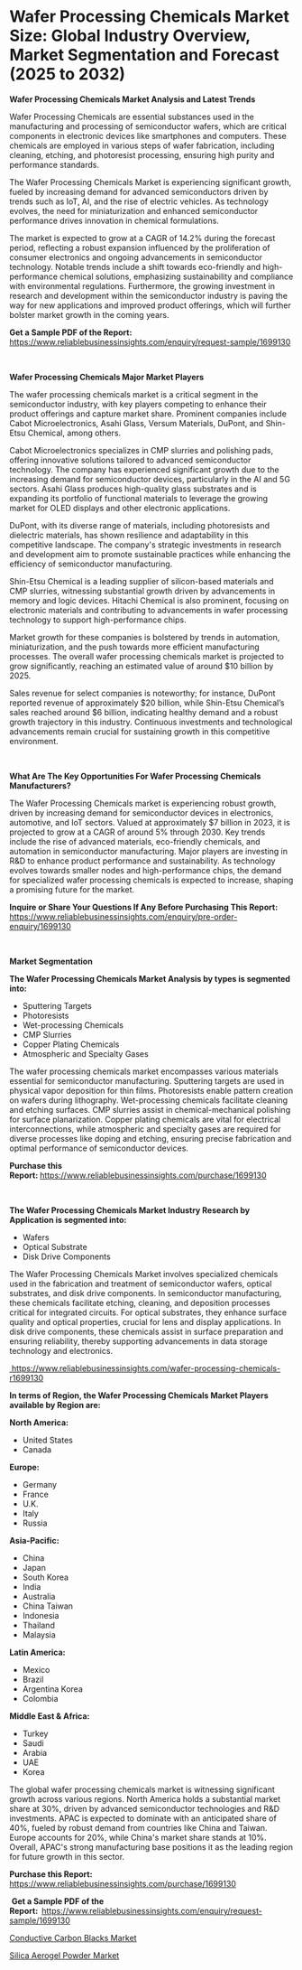 <p><h1>Wafer Processing Chemicals Market Size: Global Industry Overview, Market Segmentation and Forecast (2025 to 2032)</h1></p><p><strong>Wafer Processing Chemicals Market Analysis and Latest Trends</strong></p>
<p><p>Wafer Processing Chemicals are essential substances used in the manufacturing and processing of semiconductor wafers, which are critical components in electronic devices like smartphones and computers. These chemicals are employed in various steps of wafer fabrication, including cleaning, etching, and photoresist processing, ensuring high purity and performance standards.</p><p>The Wafer Processing Chemicals Market is experiencing significant growth, fueled by increasing demand for advanced semiconductors driven by trends such as IoT, AI, and the rise of electric vehicles. As technology evolves, the need for miniaturization and enhanced semiconductor performance drives innovation in chemical formulations. </p><p>The market is expected to grow at a CAGR of 14.2% during the forecast period, reflecting a robust expansion influenced by the proliferation of consumer electronics and ongoing advancements in semiconductor technology. Notable trends include a shift towards eco-friendly and high-performance chemical solutions, emphasizing sustainability and compliance with environmental regulations. Furthermore, the growing investment in research and development within the semiconductor industry is paving the way for new applications and improved product offerings, which will further bolster market growth in the coming years.</p></p>
<p><strong>Get a Sample PDF of the Report:&nbsp;</strong> <a href="https://www.reliablebusinessinsights.com/enquiry/request-sample/1699130?utm_campaign=57&utm_medium=2&utm_source=Github&utm_content=ia&utm_term=09012025&utm_id=wafer-processing-chemicals">https://www.reliablebusinessinsights.com/enquiry/request-sample/1699130</a></p>
<p>&nbsp;</p>
<p><strong>Wafer Processing Chemicals Major Market Players</strong></p>
<p><p>The wafer processing chemicals market is a critical segment in the semiconductor industry, with key players competing to enhance their product offerings and capture market share. Prominent companies include Cabot Microelectronics, Asahi Glass, Versum Materials, DuPont, and Shin-Etsu Chemical, among others.</p><p>Cabot Microelectronics specializes in CMP slurries and polishing pads, offering innovative solutions tailored to advanced semiconductor technology. The company has experienced significant growth due to the increasing demand for semiconductor devices, particularly in the AI and 5G sectors. Asahi Glass produces high-quality glass substrates and is expanding its portfolio of functional materials to leverage the growing market for OLED displays and other electronic applications.</p><p>DuPont, with its diverse range of materials, including photoresists and dielectric materials, has shown resilience and adaptability in this competitive landscape. The company's strategic investments in research and development aim to promote sustainable practices while enhancing the efficiency of semiconductor manufacturing.</p><p>Shin-Etsu Chemical is a leading supplier of silicon-based materials and CMP slurries, witnessing substantial growth driven by advancements in memory and logic devices. Hitachi Chemical is also prominent, focusing on electronic materials and contributing to advancements in wafer processing technology to support high-performance chips.</p><p>Market growth for these companies is bolstered by trends in automation, miniaturization, and the push towards more efficient manufacturing processes. The overall wafer processing chemicals market is projected to grow significantly, reaching an estimated value of around $10 billion by 2025.</p><p>Sales revenue for select companies is noteworthy; for instance, DuPont reported revenue of approximately $20 billion, while Shin-Etsu Chemical’s sales reached around $6 billion, indicating healthy demand and a robust growth trajectory in this industry. Continuous investments and technological advancements remain crucial for sustaining growth in this competitive environment.</p></p>
<p>&nbsp;</p>
<p><strong>What Are The Key Opportunities For Wafer Processing Chemicals Manufacturers?</strong></p>
<p><p>The Wafer Processing Chemicals market is experiencing robust growth, driven by increasing demand for semiconductor devices in electronics, automotive, and IoT sectors. Valued at approximately $7 billion in 2023, it is projected to grow at a CAGR of around 5% through 2030. Key trends include the rise of advanced materials, eco-friendly chemicals, and automation in semiconductor manufacturing. Major players are investing in R&D to enhance product performance and sustainability. As technology evolves towards smaller nodes and high-performance chips, the demand for specialized wafer processing chemicals is expected to increase, shaping a promising future for the market.</p></p>
<p><strong>Inquire or Share Your Questions If Any Before Purchasing This Report:</strong> <a href="https://www.reliablebusinessinsights.com/enquiry/pre-order-enquiry/1699130?utm_campaign=57&utm_medium=2&utm_source=Github&utm_content=ia&utm_term=09012025&utm_id=wafer-processing-chemicals">https://www.reliablebusinessinsights.com/enquiry/pre-order-enquiry/1699130</a></p>
<p>&nbsp;</p>
<p><strong>Market Segmentation</strong></p>
<p><strong>The Wafer Processing Chemicals Market Analysis by types is segmented into:</strong></p>
<p><ul><li>Sputtering Targets</li><li>Photoresists</li><li>Wet-processing Chemicals</li><li>CMP Slurries</li><li>Copper Plating Chemicals</li><li>Atmospheric and Specialty Gases</li></ul></p>
<p><p>The wafer processing chemicals market encompasses various materials essential for semiconductor manufacturing. Sputtering targets are used in physical vapor deposition for thin films. Photoresists enable pattern creation on wafers during lithography. Wet-processing chemicals facilitate cleaning and etching surfaces. CMP slurries assist in chemical-mechanical polishing for surface planarization. Copper plating chemicals are vital for electrical interconnections, while atmospheric and specialty gases are required for diverse processes like doping and etching, ensuring precise fabrication and optimal performance of semiconductor devices.</p></p>
<p><strong>Purchase this Report:&nbsp;</strong><a href="https://www.reliablebusinessinsights.com/purchase/1699130?utm_campaign=57&utm_medium=2&utm_source=Github&utm_content=ia&utm_term=09012025&utm_id=wafer-processing-chemicals">https://www.reliablebusinessinsights.com/purchase/1699130</a></p>
<p>&nbsp;</p>
<p><strong>The Wafer Processing Chemicals Market Industry Research by Application is segmented into:</strong></p>
<p><ul><li>Wafers</li><li>Optical Substrate</li><li>Disk Drive Components</li></ul></p>
<p><p>The Wafer Processing Chemicals Market involves specialized chemicals used in the fabrication and treatment of semiconductor wafers, optical substrates, and disk drive components. In semiconductor manufacturing, these chemicals facilitate etching, cleaning, and deposition processes critical for integrated circuits. For optical substrates, they enhance surface quality and optical properties, crucial for lens and display applications. In disk drive components, these chemicals assist in surface preparation and ensuring reliability, thereby supporting advancements in data storage technology and electronics.</p></p>
<p><a href="https://www.reliablebusinessinsights.com/wafer-processing-chemicals-r1699130?utm_campaign=57&utm_medium=2&utm_source=Github&utm_content=ia&utm_term=09012025&utm_id=wafer-processing-chemicals">&nbsp;https://www.reliablebusinessinsights.com/wafer-processing-chemicals-r1699130</a></p>
<p><strong>In terms of Region, the Wafer Processing Chemicals Market Players available by Region are:</strong></p>
<p>
    <p> <strong> North America: </strong>
        <ul>
            <li>United States</li>
            <li>Canada</li>
        </ul>
        </p> 
    <p> <strong> Europe: </strong>
        <ul>
            <li>Germany</li>
            <li>France</li>
            <li>U.K.</li>
            <li>Italy</li>
            <li>Russia</li>
        </ul>
        </p> 
    <p> <strong> Asia-Pacific: </strong>
        <ul>
            <li>China</li>
            <li>Japan</li>
            <li>South Korea</li>
            <li>India</li>
            <li>Australia</li>
            <li>China Taiwan</li>
            <li>Indonesia</li>
            <li>Thailand</li>
            <li>Malaysia</li>
        </ul>
        </p> 
    <p> <strong> Latin America: </strong>
        <ul>
            <li>Mexico</li>
            <li>Brazil</li>
            <li>Argentina Korea</li>
            <li>Colombia</li>
        </ul>
        </p> 
    <p> <strong> Middle East & Africa: </strong>
        <ul>
            <li>Turkey</li>
            <li>Saudi</li>
            <li>Arabia</li>
            <li>UAE</li>
            <li>Korea</li>
        </ul>
    </p>
    </p>
<p><p>The global wafer processing chemicals market is witnessing significant growth across various regions. North America holds a substantial market share at 30%, driven by advanced semiconductor technologies and R&D investments. APAC is expected to dominate with an anticipated share of 40%, fueled by robust demand from countries like China and Taiwan. Europe accounts for 20%, while China's market share stands at 10%. Overall, APAC's strong manufacturing base positions it as the leading region for future growth in this sector.</p></p>
<p><strong>Purchase this Report: </strong><a href="https://www.reliablebusinessinsights.com/purchase/1699130?utm_campaign=57&utm_medium=2&utm_source=Github&utm_content=ia&utm_term=09012025&utm_id=wafer-processing-chemicals">https://www.reliablebusinessinsights.com/purchase/1699130</a></p>
<p>&nbsp;<strong>Get a Sample PDF of the Report:&nbsp;&nbsp;</strong><a href="https://www.reliablebusinessinsights.com/enquiry/request-sample/1699130?utm_campaign=57&utm_medium=2&utm_source=Github&utm_content=ia&utm_term=09012025&utm_id=wafer-processing-chemicals">https://www.reliablebusinessinsights.com/enquiry/request-sample/1699130</a></p>
<p><strong></strong></p>
<p><p><a href="https://github.com/bolalfredia7777/Market-Research-Report-List-1/blob/main/conductive-carbon-blacks-market.md?utm_campaign=57&utm_medium=2&utm_source=Github&utm_content=ia&utm_term=09012025&utm_id=wafer-processing-chemicals">Conductive Carbon Blacks Market</a></p><p><a href="https://github.com/ccreola81/Market-Research-Report-List-1/blob/main/silica-aerogel-powder-market.md?utm_campaign=57&utm_medium=2&utm_source=Github&utm_content=ia&utm_term=09012025&utm_id=wafer-processing-chemicals">Silica Aerogel Powder Market</a></p></p>